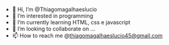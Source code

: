 - 👋 Hi, I’m @Thiagomagalhaeslucio
- 👀 I’m interested in programming
- 🌱 I’m currently learning HTML, css e javascript
- 💞️ I’m looking to collaborate on ...
- 📫 How to reach me @thiagomagalhaeslucio45@gmail.com

<!---
Thiagomagalhaeslucio/Thiagomagalhaeslucio is a ✨ special ✨ repository because its `README.md` (this file) appears on your GitHub profile.
You can click the Preview link to take a look at your changes.
--->
